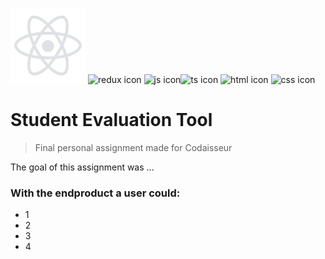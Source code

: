 ![react icon](https://github.com/boudewijndanser/Pizza-Configurator/blob/master/public/dev-icons/react.svg) ![redux icon](https://github.com/boudewijndanser/Student-Evaluation-Tool/blob/master/public/dev-icons/redux.svg) ![js icon](https://github.com/boudewijndanser/Student-Evaluation-Tool/blob/master/public/dev-icons/js.svg)![ts icon](https://github.com/boudewijndanser/Student-Evaluation-Tool/blob/master/public/dev-icons/ts.svg) ![html icon](https://github.com/boudewijndanser/Student-Evaluation-Tool/blob/master/public/dev-icons/html.svg) ![css icon](https://github.com/boudewijndanser/Student-Evaluation-Tool/blob/master/public/dev-icons/css.svg)
# Student Evaluation Tool
> Final personal assignment made for Codaisseur

The goal of this assignment was ...

### With the endproduct a user could:

* 1
* 2
* 3
* 4

